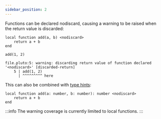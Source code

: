 ```yaml
---
sidebar_position: 2
---
```


Functions can be declared nodiscard, causing a warning to be raised when the return value is discarded:

```pluto showLineNumbers
local function add(a, b) <nodiscard>
    return a + b
end

add(1, 2)
```
```
file.pluto:5: warning: discarding return value of function declared '<nodiscard>' [discarded-return]
    5 | add(1, 2)
      | ^^^^^^^^^ here
```

This can also be combined with [type hints](<Type Hinting>):
```pluto
local function add(a: number, b: number): number <nodiscard>
    return a + b
end
```

:::info
The warning coverage is currently limited to local functions.
:::
